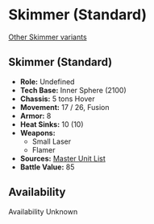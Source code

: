 # Skimmer (Standard) 

[Other Skimmer variants](../skimmer.md) 

## Skimmer (Standard) 

- **Role:** Undefined 
- **Tech Base:** Inner Sphere (2100) 
- **Chassis:** 5 tons Hover 
- **Movement:** 17 / 26, Fusion 
- **Armor:** 8 
- **Heat Sinks:** 10 (10) 
- **Weapons:** 
  - Small Laser 
  - Flamer 
- **Sources:** [Master Unit List](http://masterunitlist.info/Unit/Details/5065) 
- **Battle Value:** 85 

## Availability 

Availability Unknown 

